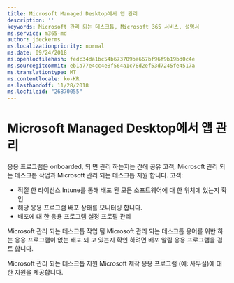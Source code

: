 ```yaml
---
title: Microsoft Managed Desktop에서 앱 관리
description: ''
keywords: Microsoft 관리 되는 데스크톱, Microsoft 365 서비스, 설명서
ms.service: m365-md
author: jdeckerms
ms.localizationpriority: normal
ms.date: 09/24/2018
ms.openlocfilehash: fedc34da1bc54b673709ba667bf96f9b19bd0c4e
ms.sourcegitcommit: eb1a77e4cc4e8f564a1c78d2ef53d7245fe4517a
ms.translationtype: MT
ms.contentlocale: ko-KR
ms.lasthandoff: 11/28/2018
ms.locfileid: "26870055"
---
```

# <a name="manage-apps-in-microsoft-managed-desktop"></a>Microsoft Managed Desktop에서 앱 관리

<!--Application management -->

응용 프로그램은 onboarded, 되 면 관리 하는지는 간에 공유 고객, Microsoft 관리 되는 데스크톱 작업과 Microsoft 관리 되는 데스크톱 지원 합니다. 고객:

- 적절 한 라이선스 Intune를 통해 배포 된 모든 소프트웨어에 대 한 위치에 있는지 확인 
- 해당 응용 프로그램 배포 상태를 모니터링 합니다.
- 배포에 대 한 응용 프로그램 설정 프로필 관리

Microsoft 관리 되는 데스크톱 작업 팀 Microsoft 관리 되는 데스크톱 용어를 위반 하는 응용 프로그램이 없는 배포 되 고 있는지 확인 하려면 배포 알림 응용 프로그램을 검토 합니다. 

Microsoft 관리 되는 데스크톱 지원 Microsoft 제작 응용 프로그램 (예: 사무실)에 대 한 지원을 제공합니다. 
